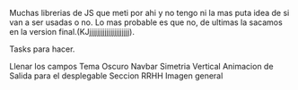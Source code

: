 Muchas librerias de JS que meti por ahi y no tengo ni la mas puta idea de si van a ser usadas o no.
Lo mas probable es que no, de ultimas la sacamos en la version final.(KJjjjjjjjjjjjjjjjjjjjjj).

Tasks para hacer.

Llenar los campos
Tema Oscuro
Navbar
    Simetria Vertical
    Animacion de Salida para el desplegable
Seccion RRHH
Imagen general